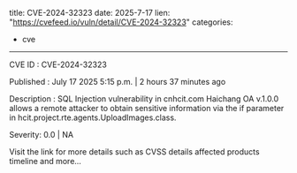  
title: CVE-2024-32323
date: 2025-7-17
lien: "https://cvefeed.io/vuln/detail/CVE-2024-32323"
categories:
  - cve
---

CVE ID : CVE-2024-32323

Published :  July 17
2025
5:15 p.m. | 2 hours
37 minutes ago

Description : SQL Injection vulnerability in cnhcit.com Haichang OA v.1.0.0 allows a remote attacker to obtain sensitive information via the if parameter in hcit.project.rte.agents.UploadImages.class.

Severity: 0.0 | NA

Visit the link for more details
such as CVSS details
affected products
timeline
and more...
